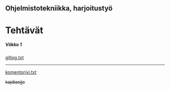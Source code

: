 ## Ohjelmistotekniikka, harjoitustyö


**Tehtävät**
============

##### *Viikko 1*

[gitlog.txt](
https://github.com/halonenp/ot-harjoitustyo/blob/master/laskarit/viikko1/gitlog.txt
)

***
[komentorivi.txt](
https://github.com/halonenp/ot-harjoitustyo/blob/master/laskarit/viikko1/komentorivi.txt
)

~~kajdiaojje~~




